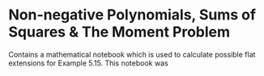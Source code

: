 # Non-negative Polynomials, Sums of Squares & The Moment Problem

Contains a mathematical notebook which is used to calculate possible flat extensions for Example 5.15.
This notebook was 
